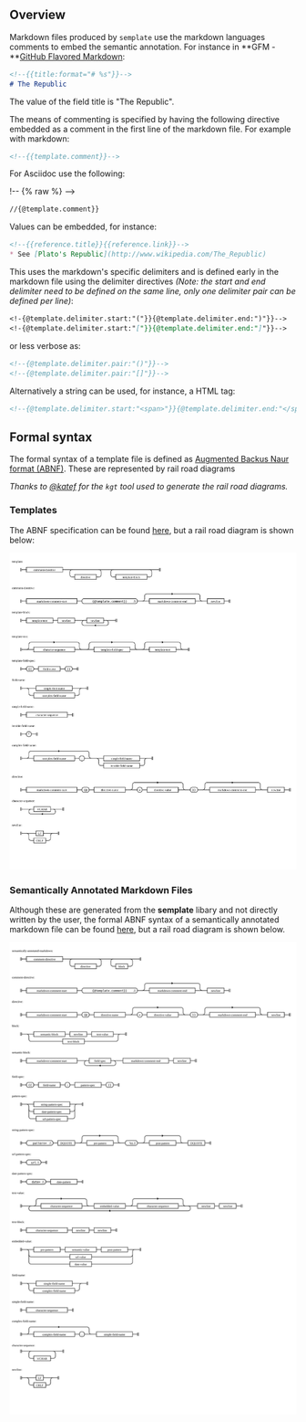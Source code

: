 ## Overview

Markdown files produced by <code>semplate</code> use the markdown languages comments to embed the semantic annotation. For instance in **GFM - **[GitHub Flavored Markdown](https://github.github.com/gfm/):

<!-- {% raw %} -->
```markdown
<!--{{title:format="# %s"}}-->
# The Republic
```
<!-- {% endraw %} -->

The value of the field title is "The Republic".

The means of commenting is specified by having the following directive embedded as a comment in the first line of the markdown file. For example with markdown:

<!-- {% raw %} -->
```markdown
<!--{{template.comment}}-->
```
<!-- {% endraw %} -->

For Asciidoc use the following:

!-- {% raw %} -->
```txt
//{@template.comment}}
```
<!-- {% endraw %} -->

Values can be embedded, for instance:

<!-- {% raw %} -->
```markdown
<!--{{reference.title}}{{reference.link}}-->
* See [Plato's Republic](http://www.wikipedia.com/The_Republic)
```
<!-- {% endraw %} -->

This uses the markdown's specific delimiters and is defined early in the markdown file
using the delimiter directives  *(Note: the start and end delimiter need to be defined on the same line, only one delimiter pair can be defined per line)*:

<!-- {% raw %} -->
```markdown
<!-{@template.delimiter.start:"("}}{@template.delimiter.end:")"}}-->
<!-{@template.delimiter.start:"["}}{@template.delimiter.end:"]"}}-->
```
<!-- {% endraw %} -->

or less verbose as:

<!-- {% raw %} -->
```markdown
<!--{@template.delimiter.pair:"()"}}-->
<!--{@template.delimiter.pair:"[]"}}-->
```
<!-- {% endraw %} -->

Alternatively a string can be used, for instance, a HTML tag:

<!-- {% raw %} -->
```markdown
<!--{@template.delimiter.start:"<span>"}}{@template.delimiter.end:"</span>"}}
```
<!-- {% endraw %} -->

## Formal syntax

The formal syntax of a template file is defined as [Augmented Backus Naur format (ABNF)](https://tools.ietf.org/html/rfc5234). These are represented by rail road diagrams

*Thanks to [@katef](https://github.com/katef) for the <code>kgt</code> tool used to generate the rail road diagrams.*

### Templates

 The ABNF specification can be found [here](template.abnf), but a rail road diagram is shown below:

 ![template.abnf](template-abnf.svg)


### Semantically Annotated Markdown Files

Although these are generated from the **semplate** libary and not directly written by the user, the formal ABNF syntax of a semantically annotated markdown file can be found [here](template.abnf), but a rail road diagram is shown below.

  ![semantically-annotated-markdown.abnf](semantically-annotated-markdown-abnf.svg)
